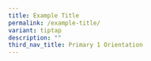 ```yaml
---
title: Example Title
permalink: /example-title/
variant: tiptap
description: ""
third_nav_title: Primary 1 Orientation
---
```

